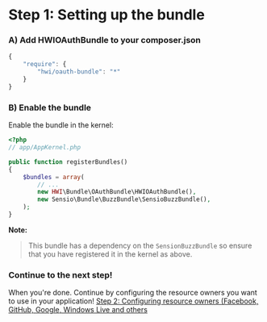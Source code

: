 Step 1: Setting up the bundle
=============================
### A) Add HWIOAuthBundle to your composer.json

``` js
{
    "require": {
        "hwi/oauth-bundle": "*"
    }
}
```

### B) Enable the bundle

Enable the bundle in the kernel:

``` php
<?php
// app/AppKernel.php

public function registerBundles()
{
    $bundles = array(
        // ...
        new HWI\Bundle\OAuthBundle\HWIOAuthBundle(),
        new Sensio\Bundle\BuzzBundle\SensioBuzzBundle(),
    );
}
```

**Note:**

> This bundle has a dependency on the `SensionBuzzBundle` so ensure that you 
> have registered it in the kernel as above.

### Continue to the next step!
When you're done. Continue by configuring the resource owners you want to use
in your application!
[Step 2: Configuring resource owners (Facebook, GitHub, Google, Windows Live and others](2-configuring_resource_owners.md)

